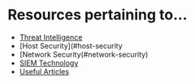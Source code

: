 
# Resources pertaining to...
- [Threat Intelligence](#threat-intelligence)
- [Host Security](#host-security
- [Network Security(#network-security)
- [SIEM Technology](#siem-technology)
- [Useful Articles](#useful-articles)


